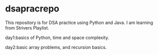# dsapracrepo
This repository is for DSA practice using Python and Java. I am learning from Strivers Playlist.
<br/>
<p>day1:basics of Python, time and space complexity.</p>
<p>day2:basic array problems, and recursion basics.</p>

